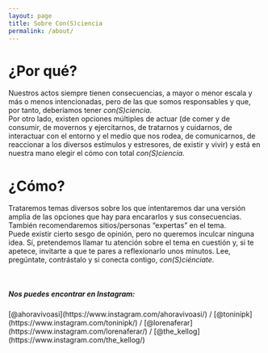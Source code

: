 ```yaml
---
layout: page
title: Sobre Con(S)ciencia
permalink: /about/
---
```


<h1>¿Por qué?</h1>

<p>Nuestros actos siempre tienen consecuencias, a mayor o menor escala y más o menos intencionadas, pero de las que somos responsables y que, por tanto, deberíamos tener <em>con(S)ciencia</em>.<br/>
Por otro lado, existen opciones múltiples de actuar (de comer y de consumir, de movernos y ejercitarnos, de tratarnos y cuidarnos, de interactuar con el entorno y el medio que nos rodea, de comunicarnos, de reaccionar a los diversos estímulos y estresores, de existir y vivir) y está en nuestra mano elegir el cómo con total <em>con(S)ciencia</em>.</p>

<h1>¿Cómo?</h1>

<p>Trataremos temas diversos sobre los que intentaremos dar una versión amplia de las opciones que hay para encararlos y sus consecuencias. También recomendaremos sitios/personas “expertas” en el tema.<br/>
Puede existir cierto sesgo de opinión, pero no queremos inculcar ninguna idea. Sí, pretendemos llamar tu atención sobre el tema en cuestión y, si te apetece, invitarte a que te pares a reflexionarlo unos minutos.  Lee, pregúntate, contrástalo y si conecta contigo, <em>con(S)ciénciate</em>.</p>
<br/>
<h5><em>Nos puedes encontrar en Instagram:</em></h5>
[@ahoravivoasi](https://www.instagram.com/ahoravivoasi/) /
[@toninipk](https://www.instagram.com/toninipk/) /
[@lorenaferar](https://www.instagram.com/lorenaferar/) /
[@the_kellog](https://www.instagram.com/the_kellog/)
